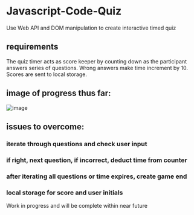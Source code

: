 # Javascript-Code-Quiz
Use Web API and DOM manipulation to create interactive timed quiz
## requirements
The quiz timer acts as score keeper by counting down as the participant answers series of questions. Wrong answers make time increment by 10. Scores are sent to local storage. 
## image of progress thus far:
![image](https://user-images.githubusercontent.com/82545902/119302344-ce38d480-bc18-11eb-8b21-1d59e2582c77.png)
## issues to overcome:
### iterate through questions and check user input
### if right, next question, if incorrect, deduct time from counter
### after iterating all questions or time expires, create game end
### local storage for score and user initials
Work in progress and will be complete within near future
